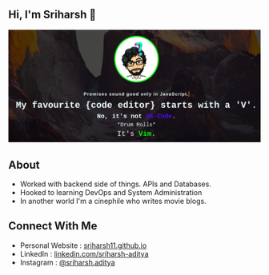 ## Hi, I'm Sriharsh :wave:

<p align="center">
<img src="https://raw.githubusercontent.com/Sriharsh11/Sriharsh11/master/github-profile.png">
</p>

## About

- Worked with backend side of things. APIs and Databases.
- Hooked to learning DevOps and System Administration
- In another world I'm a cinephile who writes movie blogs.

## Connect With Me

- Personal Website : <a href="https://sriharsh11.github.io">sriharsh11.github.io</a>
- LinkedIn : <a href="https://www.linkedin.com/in/sriharsh-aditya-03400416b/">linkedin.com/sriharsh-aditya</a>
- Instagram : <a href="https://www.instagram.com/sriharsh.aditya/">@sriharsh.aditya</a>
